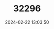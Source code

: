 ---
title: "32296"
category: "Diospyros ebenum"
draft: false
date: 2024-02-22 13:03:50
languages:
  English: ["Indian Ebony"]
---